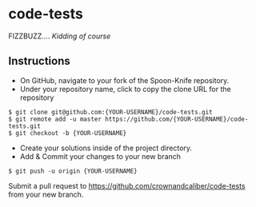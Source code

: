 # code-tests
FIZZBUZZ.... *Kidding of course*


## Instructions

  * On GitHub, navigate to your fork of the Spoon-Knife repository.
  * Under your repository name, click  to copy the clone URL for the repository

```
$ git clone git@github.com:{YOUR-USERNAME}/code-tests.git
$ git remote add -u master https://github.com/{YOUR-USERNAME}/code-tests.git
$ git checkout -b {YOUR-USERNAME}
```
  * Create your solutions inside of the project directory.
  * Add & Commit your changes to your new branch

```
$ git push -u origin {YOUR-USERNAME}
```

Submit a pull request to https://github.com/crownandcaliber/code-tests from your new branch.
